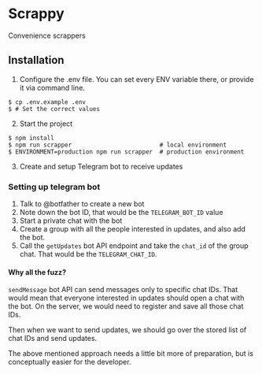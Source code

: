 # Scrappy

Convenience scrappers

## Installation

1. Configure the .env file. You can set every ENV variable there, or provide it via command line.

```shell
$ cp .env.example .env
$ # Set the correct values
```

2. Start the project

```shell
$ npm install
$ npm run scrapper                         # local environment
$ ENVIRONMENT=production npm run scrapper  # production environment
```

3. Create and setup Telegram bot to receive updates

### Setting up telegram bot

1. Talk to @botfather to create a new bot
2. Note down the bot ID, that would be the `TELEGRAM_BOT_ID` value
3. Start a private chat with the bot
4. Create a group with all the people interested in updates, and also add the bot.
5. Call the `getUpdates` bot API endpoint and take the `chat_id` of the group chat. That would be the `TELEGRAM_CHAT_ID`.

#### Why all the fuzz?

`sendMessage` bot API can send messages only to specific chat IDs. That would mean that everyone interested in updates should open a chat with the bot. On the server, we would need to register and save all those chat IDs.

Then when we want to send updates, we should go over the stored list of chat IDs and send updates.

The above mentioned approach needs a little bit more of preparation, but is conceptually easier for the developer.
